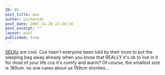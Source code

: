 ```yaml
---
ID: 85
post_title: wow
author: yochannah
post_date: 2007-11-28 22:24:18
post_excerpt: ""
layout: post
published: true
---
```

<a href="http://www.iwantoneofthose.com/selk-bags/index.html">SELKs</a> are cool. Cos hasn't everyone been told by their mum to put the sleeping bag away already when you know that REALLY it's ok to live in it for most of your life cos it's comfy and warm? Of course, the smallest size is 180cm. no one cares about us 159cm shorties...